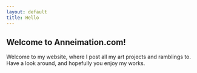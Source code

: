 ```yaml
---
layout: default
title: Hello
---
```



## Welcome to Anneimation.com!

Welcome to my website, where I post all my art projects and ramblings to. Have a look around, and hopefully you enjoy my works.